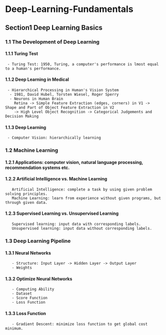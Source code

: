# Deep-Learning-Fundamentals
##   Section1 Deep Learning Basics
### 1.1 The Development of Deep Learning
#### 1.1.1 Turing Test
     - Turing Test: 1950, Turing, a computer's performance is lmost equal to a human's performance.
#### 1.1.2 Deep Learning in Medical
     - Hierarchical Processing in Human's Vision System
      - 1981, David Hubel, Torsten Wiesel, Roger Sperry
      - Neurons in Human Brain
        Retina -> Simple Feature Extraction (edges, corners) in V1 -> Shape and Part of Object Feature Extraction in V2 
        -> High Level Object Recognition -> Categorical Judgements and Decision Making
#### 1.1.3 Deep Learning
     - Computer Vision: hierarchically learning

### 1.2 Machine Learning
#### 1.2.1 Applications: computer vision, natural language processing, recommendation systems etc.
#### 1.2.2 Artificial Intelligence vs. Machine Learning
       Artificial Intelligence: complete a task by using given problem solving principles.
       Machine Learning: learn from experience without given programs, but through given data.
#### 1.2.3 Supervised Learning vs. Unsupervised Learning
       Supervised learning: input data with corresponding labels.
       Unsupervised learning: input data without corresponding labels.
### 1.3 Deep Learning Pipeline
#### 1.3.1 Neural Networks
       - Structure: Input Layer -> Hidden Layer -> Output Layer
       - Weights
#### 1.3.2 Optimize Neural Networks
       - Computing Ability
       - Dataset
       - Score Function
       - Loss Function
#### 1.3.3 Loss Function
       - Gradient Descent: minimize loss function to get global cost minimum.
